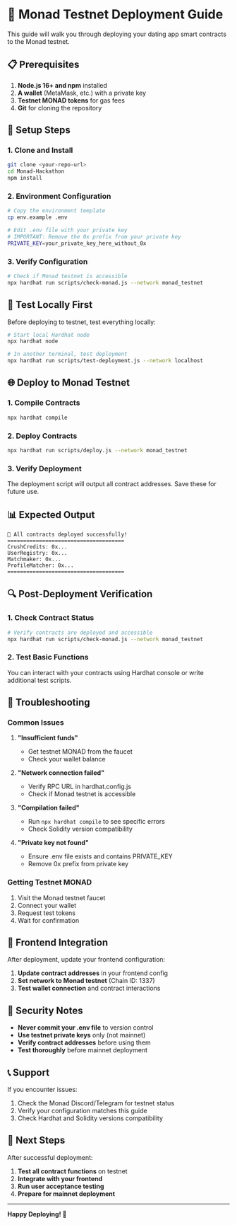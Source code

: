 # 🚀 Monad Testnet Deployment Guide

This guide will walk you through deploying your dating app smart contracts to the Monad testnet.

## 📋 Prerequisites

1. **Node.js 16+ and npm** installed
2. **A wallet** (MetaMask, etc.) with a private key
3. **Testnet MONAD tokens** for gas fees
4. **Git** for cloning the repository

## 🔧 Setup Steps

### 1. Clone and Install
```bash
git clone <your-repo-url>
cd Monad-Hackathon
npm install
```

### 2. Environment Configuration
```bash
# Copy the environment template
cp env.example .env

# Edit .env file with your private key
# IMPORTANT: Remove the 0x prefix from your private key
PRIVATE_KEY=your_private_key_here_without_0x
```

### 3. Verify Configuration
```bash
# Check if Monad testnet is accessible
npx hardhat run scripts/check-monad.js --network monad_testnet
```

## 🧪 Test Locally First

Before deploying to testnet, test everything locally:

```bash
# Start local Hardhat node
npx hardhat node

# In another terminal, test deployment
npx hardhat run scripts/test-deployment.js --network localhost
```

## 🌐 Deploy to Monad Testnet

### 1. Compile Contracts
```bash
npx hardhat compile
```

### 2. Deploy Contracts
```bash
npx hardhat run scripts/deploy.js --network monad_testnet
```

### 3. Verify Deployment
The deployment script will output all contract addresses. Save these for future use.

## 📊 Expected Output

```
🎉 All contracts deployed successfully!
=====================================
CrushCredits: 0x...
UserRegistry: 0x...
Matchmaker: 0x...
ProfileMatcher: 0x...
=====================================
```

## 🔍 Post-Deployment Verification

### 1. Check Contract Status
```bash
# Verify contracts are deployed and accessible
npx hardhat run scripts/check-monad.js --network monad_testnet
```

### 2. Test Basic Functions
You can interact with your contracts using Hardhat console or write additional test scripts.

## 🚨 Troubleshooting

### Common Issues

1. **"Insufficient funds"**
   - Get testnet MONAD from the faucet
   - Check your wallet balance

2. **"Network connection failed"**
   - Verify RPC URL in hardhat.config.js
   - Check if Monad testnet is accessible

3. **"Compilation failed"**
   - Run `npx hardhat compile` to see specific errors
   - Check Solidity version compatibility

4. **"Private key not found"**
   - Ensure .env file exists and contains PRIVATE_KEY
   - Remove 0x prefix from private key

### Getting Testnet MONAD

1. Visit the Monad testnet faucet
2. Connect your wallet
3. Request test tokens
4. Wait for confirmation

## 📱 Frontend Integration

After deployment, update your frontend configuration:

1. **Update contract addresses** in your frontend config
2. **Set network to Monad testnet** (Chain ID: 1337)
3. **Test wallet connection** and contract interactions

## 🔐 Security Notes

- **Never commit your .env file** to version control
- **Use testnet private keys** only (not mainnet)
- **Verify contract addresses** before using them
- **Test thoroughly** before mainnet deployment

## 📞 Support

If you encounter issues:
1. Check the Monad Discord/Telegram for testnet status
2. Verify your configuration matches this guide
3. Check Hardhat and Solidity versions compatibility

## 🎯 Next Steps

After successful deployment:
1. **Test all contract functions** on testnet
2. **Integrate with your frontend**
3. **Run user acceptance testing**
4. **Prepare for mainnet deployment**

---

**Happy Deploying! 🚀**
